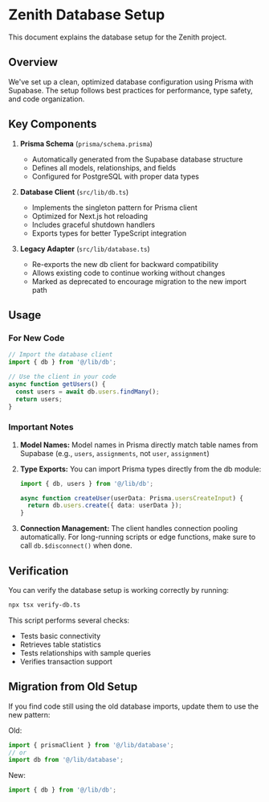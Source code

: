 # Zenith Database Setup

This document explains the database setup for the Zenith project.

## Overview

We've set up a clean, optimized database configuration using Prisma with Supabase. The setup follows best practices for performance, type safety, and code organization.

## Key Components

1. **Prisma Schema** (`prisma/schema.prisma`)
   - Automatically generated from the Supabase database structure
   - Defines all models, relationships, and fields
   - Configured for PostgreSQL with proper data types

2. **Database Client** (`src/lib/db.ts`)
   - Implements the singleton pattern for Prisma client
   - Optimized for Next.js hot reloading
   - Includes graceful shutdown handlers
   - Exports types for better TypeScript integration

3. **Legacy Adapter** (`src/lib/database.ts`)
   - Re-exports the new db client for backward compatibility
   - Allows existing code to continue working without changes
   - Marked as deprecated to encourage migration to the new import path

## Usage

### For New Code

```typescript
// Import the database client
import { db } from '@/lib/db';

// Use the client in your code
async function getUsers() {
  const users = await db.users.findMany();
  return users;
}
```

### Important Notes

1. **Model Names:** Model names in Prisma directly match table names from Supabase (e.g., `users`, `assignments`, not `user`, `assignment`)

2. **Type Exports:** You can import Prisma types directly from the db module:
   ```typescript
   import { db, users } from '@/lib/db';
   
   async function createUser(userData: Prisma.usersCreateInput) {
     return db.users.create({ data: userData });
   }
   ```

3. **Connection Management:** The client handles connection pooling automatically. For long-running scripts or edge functions, make sure to call `db.$disconnect()` when done.

## Verification

You can verify the database setup is working correctly by running:

```bash
npx tsx verify-db.ts
```

This script performs several checks:
- Tests basic connectivity
- Retrieves table statistics
- Tests relationships with sample queries
- Verifies transaction support

## Migration from Old Setup

If you find code still using the old database imports, update them to use the new pattern:

Old:
```typescript
import { prismaClient } from '@/lib/database';
// or
import db from '@/lib/database';
```

New:
```typescript
import { db } from '@/lib/db';
```
